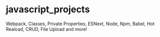 # javascript_projects
Webpack, Classes, Private Properties, ESNext, Node, Npm, Babel, Hot Reaload, CRUD, File Upload and more!
